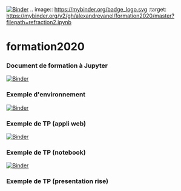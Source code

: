 [![Binder](https://mybinder.org/badge_logo.svg)](https://mybinder.org/v2/gh/alexandrevanel/formation2020/master?filepath=refraction2.ipynb)
.. image:: https://mybinder.org/badge_logo.svg
 :target: https://mybinder.org/v2/gh/alexandrevanel/formation2020/master?filepath=refraction2.ipynb
 
# formation2020
### Document de formation à Jupyter
[![Binder](https://mybinder.org/badge_logo.svg)](https://mybinder.org/v2/gh/alexandrevanel/formation2020/master?urlpath=apps/presentation.ipynb)

### Exemple d'environnement
[![Binder](https://mybinder.org/badge_logo.svg)](https://mybinder.org/v2/gh/alexandrevanel/formation2020/master?urlpath=apps/environnement.ipynb)

### Exemple de TP (appli web)
[![Binder](https://mybinder.org/badge_logo.svg)](https://mybinder.org/v2/gh/alexandrevanel/formation2020/master?urlpath=apps/refraction2.ipynb)

### Exemple de TP (notebook)
[![Binder](https://mybinder.org/badge_logo.svg)](https://mybinder.org/v2/gh/alexandrevanel/formation2020/master?filepath=refraction2.ipynb)

### Exemple de TP (presentation rise)
